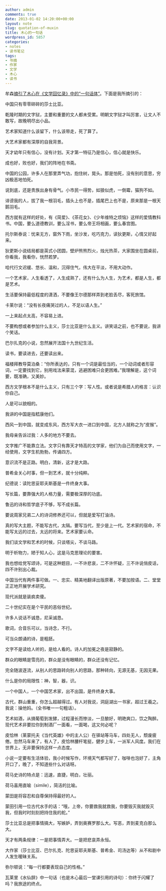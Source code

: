```yaml
---
author: admin
comments: true
date: 2013-01-02 14:20:00+00:00
layout: note
slug: quotation-of-muxin
title: 木心的一句话
wordpress_id: 5857
categories:
- notes
- 读书笔记
tags:
- 书摘
- 作家
- 文学
- 木心
- 读书
---
```


牟森[摘引了木心在《文学回忆录》中的“一句话体”](http://mousen.blogbus.com/logs/226597986.html)。下面是我所摘引的：

中国只有零零碎碎的莎士比亚。

乾隆时期的文字狱，主要和重要的文人都未受累。明朝文字狱才叫厉害，让文人不敢写，故晚明尽出小品。

艺术家知道什么该留下，什么该带走，死了算了。

大艺术家都有深厚的自我背景。

天才幼年只有信心，没有计划。天才第一特征乃是信心，信心就是快乐。

成也好，败也好，我们的阵地在书斋。

中国的公园，许多人在那里弄气功，抱住树，晃头。那是怕死，没有别的意思，穷凶极恶地怕死。

说到底，还是贵族出身有骨气。小市民一得势，如狼似虎，一倒霉，猫狗不如。

诽谤我的人，拔了我一根羽毛，插头上也不是，插尾巴上也不是，原来那是一根天鹅羽毛。

西方就有这样的好处，有《简爱》、《茶花女》、《少年维特之烦恼》这样的爱情教科书。中国，要么道德教训，要么淫书，要么帝王将相画，要么春宫图。

托尔斯泰说：忧来无方，窗外下雨，坐沙发，吃巧克力，读狄更斯，心情又好起来。

狄更斯小说结局都是英式小团圆，壁炉熊熊烈火，烛光热茶，大家围坐在圆桌前，你看我，我看你，恍然若梦。

哈代行文迟缓、悠长、温和，沉得住气，伟大在平淡，不用大动作。

一个艺术家，人生看透了，人生成熟了，还有什么为人生，为艺术，都是人生，都是艺术。

生活要保持最低程度的潇洒，不要像王尔德那样弄到老脸丢尽，客死旅馆。

卡莱尔说：“没有长夜痛哭过的人，不足以语人生。”

一上来起点太高，不容易上进。

不要构想或者参加什么主义，莎士比亚是什么主义。讲笑话之前，也不要说，我讲个笑话。

巴尔扎克的小说，忽然展开法国十九世纪生活。  

读书，要读进去，还要读出来。

福楼拜教导莫泊桑：“你所表达的，只有一个词是最恰当的，一个动词或者形容词，一定要找到它，别用戏法来蒙混，逃避困难只会更困难。”我理解是，这个词要，既准确，又美妙。

西方文学根本不是什么主义，只有三个字：写人性。或者说是希腊人的格言：认识你自己。

人是可以貌相的。

我讲的中国是指嵇康他们。

西风一到中国，就变成东风，西方军大衣一进口到中国，北方人就称之为“皮猴”。

我母亲告诉过我：人多的地方不要去。

文字推广不能靠立法。文字只有靠天才特高的文学家，他们为自己而使用文字，一经使用，文字生机勃勃，传诵四方。

意识流不是正路。明白，清新，这才是大路。

普希金关心时事，但一到艺术，就十分纯粹。

纪德说：读陀思妥耶夫斯基是一件终身大事。

写长篇，要靠强大的人格力量，需要极深厚的功底。

鲁迅的诗和哲学底子不够，写不成长篇。

要说周家兄弟二人的诗词修养还可以，但就是爱写打油诗。

真的写大主题，不能写古代，太隔。要写当代，至少是上一代。艺术家的宿命，不能写太远的过去，太远的将来。艺术家要认命。

我们谈文学和艺术的时候，只谈塔尖，不谈马路。

明于析物力，陋于知人心，这是马克思理论的要害。

我也想给党写颂诗，可是这种题目，一不许悲哀，二不许怀疑，三不许说俏皮话，四不许别出心裁。

中国当代有两件事可做。一、忠实、精美地翻译出版原著，不要加按语。二、堂堂正正地开展学术研究。

现代派就是装疯卖傻。

二十世纪实在是个平民的恶俗世纪。

许多人说话不诚恳，尼采诚恳。

歌词，合音乐可以，当诗念，不行。

可当众朗诵的诗，是粗胚。

文字不是读给人听的，是给人看的。诗人的加冕之夜是寂静的。

群众的眼睛是雪亮的，群众是没有眼睛的，群众还没有记忆。

完全随波逐流，从别人的思路转向别人的思路，那种转向，无源无基，无因无果。

什么是你的局限性：神，智，器，识。

一个中国人，一个中国艺术家，出不出国，是件终身大事。

古代，群山重重，你怎么超越得过。有人对我说，洞庭湖出一书家，超过王羲之。我说：操他妈。（全书唯一一句粗话）。

艺术如酒，从搞葡萄到发酵，过程漫长而惨淡，一旦酿好，明艳爽口，饮之陶醉。现代艺术非要拉你到制酒厂一面看，一面喝，这又何必呢？

皮恰林（莱蒙托夫《当代英雄》中的主人公）在驿站等马车，四处无人，颓废疲倦。忽然马车来了，有人了，皮恰林腰杆笔挺，健步上车，一派军人风度。我们在世界上，无非要保持这样一点态度。

小说一定要有生活体验，我小时候写作，环境天气都写好了，咖啡也泡好了，主角开口了，晚了，不知道些什么对话呀。

荷马史诗的特点是：迅速，直捷，明白，壮丽。

荷马喜用直喻（simile），简洁的比喻。

蒙田是将容忍和自尊保持得最好的人。

蒙田引用一位古代水手的话：“哦，上帝，你要救我就救我，你要毁灭我就毁灭我，但我时时刻刻把持住我的舵。”

莎士比亚总是把事情搞大，写嫉妒，弄到奥赛罗那么大。写恶，弄到麦克白那么大。

天才有两条规律：一是把事情弄大。一是把悲哀弄永恒。

大作家（莎士比亚、巴尔扎克、陀思妥耶夫斯基、普希金、司汤达等）从不和剧中人发生暧昧关系。

弥尔顿说：“每一行都要表现自己的性格。”

瓦莱里《水仙辞》中一句话（也是木心最后一堂课引用的诗句）：你终于闪耀了吗？我旅途的终点。
